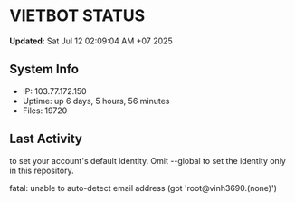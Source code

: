 # VIETBOT STATUS
**Updated**: Sat Jul 12 02:09:04 AM +07 2025

## System Info
- IP: 103.77.172.150
- Uptime: up 6 days, 5 hours, 56 minutes
- Files: 19720

## Last Activity

to set your account's default identity.
Omit --global to set the identity only in this repository.

fatal: unable to auto-detect email address (got 'root@vinh3690.(none)')
